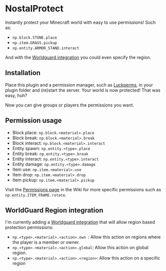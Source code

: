 # NostalProtect

 Instantly protect your Minecraft world with easy to use permissions! Such as:
 
 - `np.block.STONE.place`
 - `np.item.GRASS.pickup`
 - `np.entity.ARMOR_STAND.interact`
 
 And with the [Worldguard integration](https://github.com/romerdev/NostalProtect/wiki/WorldGuard-integration) you could even specify the region.


## Installation

Place this plugin and a permission manager, such as [Luckperms](https://luckperms.net), in your plugin folder and (re)start the server. Your world is now protected! That was easy, huh?

Now you can give groups or players the permissions you want.


## Permission usage

- Block place: `np.block.<material>.place`
- Block break: `np.block.<material>.break`
- Block interact: `np.block.<material>.interact`
- Entity spawn: `np.entity.<type>.place`
- Entity break: `np.entity.<type>.break`
- Entity interact: `np.entity.<type>.interact`
- Entity damage: `np.entity.<type>.damage`
- Item use: `np.item.<material>.use`
- Item drop: `np.item.<material>.drop`
- Item pickup: `np.item.<material>.pickup`

Visit the [Permissions page](https://github.com/romerdev/NostalProtect/wiki/Permissions) in the Wiki for more specific permissions such as `np.entity.ITEM_FRAME.rotate`.


 ## WorldGuard Region integration
 
 I'm currently adding a [Worldguard integration](https://github.com/romerdev/NostalProtect/wiki/WorldGuard-integration) that will allow region based protection permissions:
 
 - `np.<type>.<material>.<action>.own `: Allow this action on regions where the player is a member or owner.
 - `np.<type>.<material>.<action>.global`: Allow this action on global region.
 - `np.<type>.<material>.<action>.<region>`: Allow this action on a specific region

